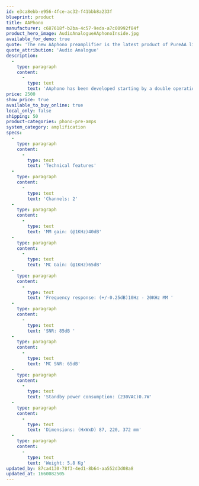 ```yaml
---
id: e3ca8ebb-e956-4fce-ac32-f41bbb8a233f
blueprint: product
title: AAPhono
manufacturer: c687618f-b2ba-4c57-9eda-a7c00992f84f
product_hero_image: AudioAnalogueAAphonoInside.jpg
available_for_demo: true
quote: 'The new AAphono preamplifier is the latest product of PureAA line. Just like the AAcento amplifier, it is a product that perfectly fits in the Audio Analogue philosophy: simple design, highest level sound performances, great care for the finish and for the materials and parts selection, together with a remarkable ease of use'
quote_attribution: 'Audio Analogue'
description:
  -
    type: paragraph
    content:
      -
        type: text
        text: 'AAphono has been developed starting by a double operational amplifier configuration that permits to share the total gain between the two amplifiers having in this way a more precise RIAA response. A big effort was made to obtain a good result in this parameter using high quality and low tolerance components used in parallel configuration in order to uniform errors. In order to cancel eventual LP''s fluctuations a subsonic filter has been added between first and second amplifiers to avoid that strong low frequency oscillations would saturate the gain stages. The circuit design has been completed with an offset recover in the last stage and multiple filters in the power supply stage. There are three different toroidal transfomers to supply digital section and left and right analog sections, keeping ground connections separated. All passive components have been carefully selected. Capacitors used for RIAA curve equalization are all plastic film with low tolerance. AAphono is very versatile and simple to use. For MM cartridges it is possible to set the input''s capacitance and resistance, while for MC cartridges, it is possible to set input''s resistance. These regulations can be easily done simply pushing the corresponding buttons under the unit, just behind the front panel, without removing anything or without using many different switches. The selected configuration will remain settled also when the unit will be switched off or disconnected by the power network.'
price: 2500
show_price: true
available_to_buy_online: true
local_only: false
shipping: 50
product-categories: phono-pre-amps
system_category: amplification
specs:
  -
    type: paragraph
    content:
      -
        type: text
        text: 'Technical features'
  -
    type: paragraph
    content:
      -
        type: text
        text: 'Channels: 2'
  -
    type: paragraph
    content:
      -
        type: text
        text: 'MM gain: (@1KHz)40dB'
  -
    type: paragraph
    content:
      -
        type: text
        text: 'MC Gain: (@1KHz)65dB'
  -
    type: paragraph
    content:
      -
        type: text
        text: 'Frequency response: (+/-0.25dB)10Hz - 20KHz MM '
  -
    type: paragraph
    content:
      -
        type: text
        text: 'SNR: 85dB '
  -
    type: paragraph
    content:
      -
        type: text
        text: 'MC SNR: 65dB'
  -
    type: paragraph
    content:
      -
        type: text
        text: 'Standby power consumption: (230VAC)0.7W'
  -
    type: paragraph
    content:
      -
        type: text
        text: 'Dimensions: (HxWxD) 87, 220, 372 mm'
  -
    type: paragraph
    content:
      -
        type: text
        text: 'Weight: 5.8 Kg'
updated_by: 87ca4130-78f3-4ed1-8b64-aa552d3d08a8
updated_at: 1660082505
---
```

